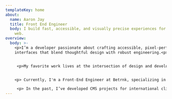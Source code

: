 ```yaml
---
templateKey: home
about:
  name: Aaron Jay
  title: Front End Engineer
  body: I build fast, accessible, and visually precise experiences for the modern
    web.
overview:
  body: >-
    <﻿p>I’m a developer passionate about crafting accessible, pixel-perfect user
    interfaces that blend thoughtful design with robust engineering.<﻿p>


     <p>My favorite work lives at the intersection of design and development—creating experiences that not only look great but are meticulously built for performance and usability. </p>


    <p> Currently, I'm a Front-End Engineer at Betrnk, specializing in development. I help design, build, and maintain the UI components that power Betrnk's frontend, ensuring our platform meets web accessibility standards and best practices to deliver an inclusive user experience.</p>

     <p> In the past, I’ve developed CMS projects for international clients and built software across agencies, startups, and businesses in industries ranging from digital media to tech.</p>
---
```

